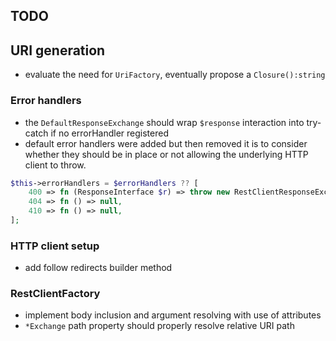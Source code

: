 ## TODO

## URI generation
* evaluate the need for `UriFactory`, eventually propose a `Closure():string`

### Error handlers

* the  `DefaultResponseExchange` should wrap `$response` interaction into try-catch if no errorHandler registered
* default error handlers were added but then removed it is to consider whether they should be in place or not allowing the underlying HTTP client to throw.

```php
$this->errorHandlers = $errorHandlers ?? [
    400 => fn (ResponseInterface $r) => throw new RestClientResponseException($r),
    404 => fn () => null,
    410 => fn () => null,
];
```

### HTTP client setup

* add follow redirects builder method


### RestClientFactory

* implement body inclusion and argument resolving with use of attributes
* `*Exchange` path property should properly resolve relative URI path
